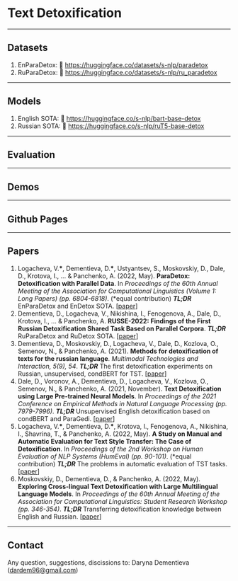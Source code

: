 # Text Detoxification

---

## Datasets

1. EnParaDetox: 🤗 https://huggingface.co/datasets/s-nlp/paradetox
2. RuParaDetox: 🤗 https://huggingface.co/datasets/s-nlp/ru_paradetox

---

## Models

1. English SOTA: 🤗 https://huggingface.co/s-nlp/bart-base-detox
2. Russian SOTA: 🤗 https://huggingface.co/s-nlp/ruT5-base-detox

---

## Evaluation

---
## Demos

---
## Github Pages

---

## Papers
1. Logacheva, V.**\***, Dementieva, D.**\***, Ustyantsev, S., Moskovskiy, D., Dale, D., Krotova, I., ... & Panchenko, A. (2022, May). **ParaDetox: Detoxification with Parallel Data**. In *Proceedings of the 60th Annual Meeting of the Association for Computational Linguistics (Volume 1: Long Papers) (pp. 6804-6818)*. (\*equal contribution) ***TL;DR*** EnParaDetox and EnDetox SOTA. [[paper](https://aclanthology.org/2022.acl-long.469/)]
2. Dementieva, D., Logacheva, V., Nikishina, I., Fenogenova, A., Dale, D., Krotova, I., ... & Panchenko, A. **RUSSE-2022: Findings of the First Russian Detoxification Shared Task Based on Parallel Corpora**. ***TL;DR*** RuParaDetox and RuDetox SOTA. [[paper](https://www.dialog-21.ru/media/5755/dementievadplusetal105.pdf)]
3. Dementieva, D., Moskovskiy, D., Logacheva, V., Dale, D., Kozlova, O., Semenov, N., & Panchenko, A. (2021). **Methods for detoxification of texts for the russian language**. *Multimodal Technologies and Interaction, 5(9), 54*. ***TL;DR*** The first detoxification experiments on Russian, unsupervised, condBERT for TST. [[paper](https://www.mdpi.com/2414-4088/5/9/54/pdf)]
4. Dale, D., Voronov, A., Dementieva, D., Logacheva, V., Kozlova, O., Semenov, N., & Panchenko, A. (2021, November). **Text Detoxification using Large Pre-trained Neural Models**. In *Proceedings of the 2021 Conference on Empirical Methods in Natural Language Processing (pp. 7979-7996)*. ***TL;DR*** Unsupervised English detoxification based on condBERT and ParaGedi. [[paper](https://aclanthology.org/2021.emnlp-main.629/)]
5. Logacheva, V.**\***, Dementieva, D.**\***, Krotova, I., Fenogenova, A., Nikishina, I., Shavrina, T., & Panchenko, A. (2022, May). **A Study on Manual and Automatic Evaluation for Text Style Transfer: The Case of Detoxification**. In *Proceedings of the 2nd Workshop on Human Evaluation of NLP Systems (HumEval) (pp. 90-101)*. (\*equal contribution) ***TL;DR*** The problems in automatic evaluation of TST tasks. [[paper](https://aclanthology.org/2022.humeval-1.8/)]
6. Moskovskiy, D., Dementieva, D., & Panchenko, A. (2022, May). **Exploring Cross-lingual Text Detoxification with Large Multilingual Language Models**. In *Proceedings of the 60th Annual Meeting of the Association for Computational Linguistics: Student Research Workshop (pp. 346-354)*. ***TL;DR*** Transferring detoxification knowledge between English and Russian. [[paper](https://aclanthology.org/2022.acl-srw.26/)]

---

## Contact

Any question, suggestions, discissions to: Daryna Dementieva (dardem96@gmail.com)
